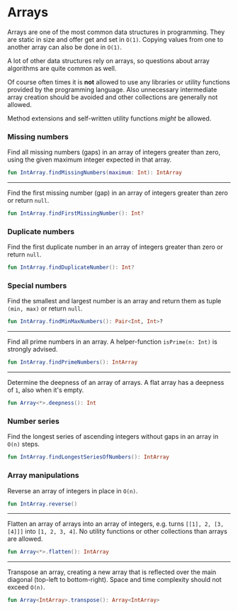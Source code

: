 # Arrays

Arrays are one of the most common data structures in programming. They are static in size and offer get and set in `O(1)`.
Copying values from one to another array can also be done in `O(1)`.

A lot of other data structures rely on arrays, so questions about array algorithms are quite common as well.

Of course often times it is __not__ allowed to use any libraries or utility functions provided by the programming language.
Also unnecessary intermediate array creation should be avoided and other collections are generally not allowed.

Method extensions and self-written utility functions _might_ be allowed.

### Missing numbers

Find all missing numbers (gaps) in an array of integers greater than zero, using the given maximum integer expected in that array.

```kotlin
fun IntArray.findMissingNumbers(maximum: Int): IntArray
```
---
Find the first missing number (gap) in an array of integers greater than zero or return `null`.

```kotlin
fun IntArray.findFirstMissingNumber(): Int?
```

### Duplicate numbers

Find the first duplicate number in an array of integers greater than zero or return `null`.

```kotlin
fun IntArray.findDuplicateNumber(): Int?
```

### Special numbers

Find the smallest and largest number is an array and return them as tuple `(min, max)` or return `null`.

```kotlin
fun IntArray.findMinMaxNumbers(): Pair<Int, Int>?
```
---
Find all prime numbers in an array. A helper-function `isPrime(n: Int)` is strongly advised.

```kotlin
fun IntArray.findPrimeNumbers(): IntArray
```
---
Determine the deepness of an array of arrays. A flat array has a deepness of `1`, also when it's empty.

```kotlin
fun Array<*>.deepness(): Int
```

### Number series

Find the longest series of ascending integers without gaps in an array in `O(n)` steps.

```kotlin
fun IntArray.findLongestSeriesOfNumbers(): IntArray
```

### Array manipulations

Reverse an array of integers in place in `O(n)`.

```kotlin
fun IntArray.reverse()
```
---
Flatten an array of arrays into an array of integers, e.g. turns `[[1], 2, [3, [4]]]` into `[1, 2, 3, 4]`.
No utility functions or other collections than arrays are allowed.

```kotlin
fun Array<*>.flatten(): IntArray
```
---
Transpose an array, creating a new array that is reflected over the main diagonal (top-left to bottom-right).
Space and time complexity should not exceed `O(n)`.

```kotlin
fun Array<IntArray>.transpose(): Array<IntArray>
```
